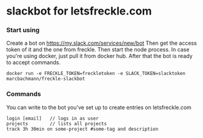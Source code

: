 # slackbot for letsfreckle.com

### Start using

Create a bot on https://my.slack.com/services/new/bot
Then get the access token of it and the one from freckle.
Then start the node process. In case you're using docker, just pull it from docker hub. After that the bot is ready to accept commands.

```
docker run -e FRECKLE_TOKEN=freckletoken -e SLACK_TOKEN=slacktoken  marcbachmann/freckle-slackbot
```


### Commands

You can  write to the bot you've set up to create entries on letsfreckle.com

```
login [email]   // logs in as user
projects        // lists all projects
track 3h 30min on some-project #some-tag and description
```
